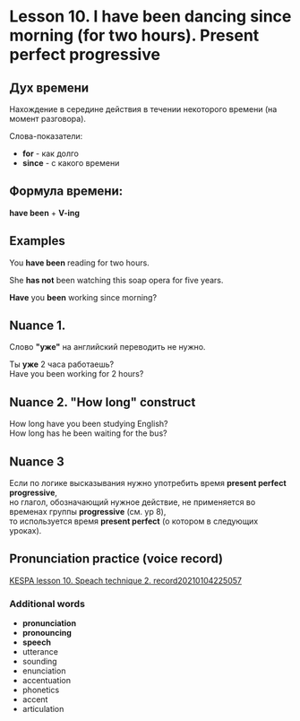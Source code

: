 # Lesson 10. I have been dancing since morning (for two hours). Present perfect progressive


## Дух времени

Нахождение в середине действия в течении некоторого времени (на момент разговора).  

Слова-показатели:
* **for** - как долго
* **since** - с какого времени

## Формула времени: 

**have been** + **V-ing**


## Examples

You **have been** reading for two hours.  

She **has not** been watching this soap opera for five years.  

**Have** you **been** working since morning?


## Nuance 1.

Слово **"уже"** на английский переводить не нужно.  

Ты **уже** 2 часа работаешь?  
Have you been working for 2 hours?  


## Nuance 2. "How long" construct

How long have you been studying English?  
How long has he been waiting for the bus?  


## Nuance 3

Если по логике высказывания нужно употребить время **present perfect progressive**,  
но глагол, обозначающий нужное действие, не применяется во временах группы **progressive** (см. ур 8),  
то используется время **present perfect** (о котором в следующих уроках).  

## Pronunciation practice (voice record)
[KESPA lesson 10. Speach technique 2. record20210104225057](https://mega.nz/file/QgV21DLb#ZGpwESNNWLl-Bvgbz9biY2pysCwEha2Vq6txEpq70Ow)


### Additional words
* **pronunciation**
* **pronouncing**
* **speech**
* utterance
* sounding
* enunciation
* accentuation
* phonetics
* accent
* articulation
